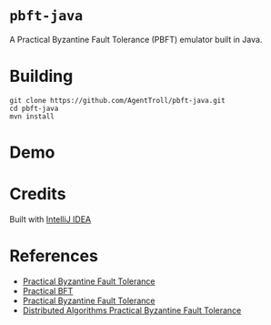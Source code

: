 # `pbft-java`

A Practical Byzantine Fault Tolerance (PBFT) emulator built in Java.

# Building

``` shell
git clone https://github.com/AgentTroll/pbft-java.git
cd pbft-java
mvn install
```

# Demo

# Credits

Built with [IntelliJ IDEA](https://www.jetbrains.com/idea/)

# References

  - [Practical Byzantine Fault Tolerance](http://pmg.csail.mit.edu/papers/osdi99.pdf)
  - [Practical BFT](https://courses.cs.washington.edu/courses/csep552/13sp/lectures/10/pbft.pdf)
  - [Practical Byzantine Fault Tolerance](http://www.scs.stanford.edu/14au-cs244b/notes/pbft.txt)
  - [Distributed Algorithms Practical Byzantine Fault Tolerance](https://disi.unitn.it/~montreso/ds/handouts17/10-pbft.pdf)
